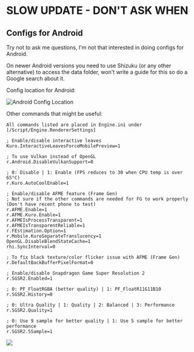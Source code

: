 # SLOW UPDATE - DON'T ASK WHEN

## Configs for Android

Try not to ask me questions, I'm not that interested in doing configs for Android.

On newer Android versions you need to use Shizuku (or any other alternative) to access the data folder, won't write a guide for this so do a Google search about it.

Config location for Android:

![Android Config Location](https://i.imgur.com/LquUnoX.png)

Other commands that might be useful:
```
All commands listed are placed in Engine.ini under [/Script/Engine.RendererSettings]

; Enable/disable interactive leaves
Kuro.InteractiveLeavesForceMobilePreview=1

; To use Vulkan instead of OpenGL
r.Android.DisableVulkanSupport=0

; 0: Disable | 1: Enable (FPS reduces to 30 when CPU temp is over 65°C)
r.Kuro.AutoCoolEnable=1

; Enable/disable AFME feature (Frame Gen)
; Not sure if the other commands are needed for FG to work properly (Don't have recent phone to test)
r.AFME.Enable=1
r.AFME.Kuro.Enable=1
r.AFMEIsProcessTransparent=1
r.AFMEIsTransparentReliable=1
r.FEstimation.Option=1
r.Mobile.KuroSeparateTranslucency=1
OpenGL.DisableBlendStateCache=1
rhi.SyncInterval=0

; To fix black texture/color flicker issue with AFME (Frame Gen)
r.DefaultBackBufferPixelFormat=0

; Enable/disable Snapdragon Game Super Resolution 2
r.SGSR2.Enabled=1

; 0: PF_FloatRGBA (better quality) | 1: PF_FloatR11G11B10
r.SGSR2.History=0

; 0: Ultra Quality | 1: Quality | 2: Balanced | 3: Performance
r.SGSR2.Quality=1

; 0: Use 9 sample for better quality | 1: Use 5 sample for better performance
r.SGSR2.5Sample=1
```
[<img src="https://i.imgur.com/fxmOE8N.png">](https://ko-fi.com/alteria/)